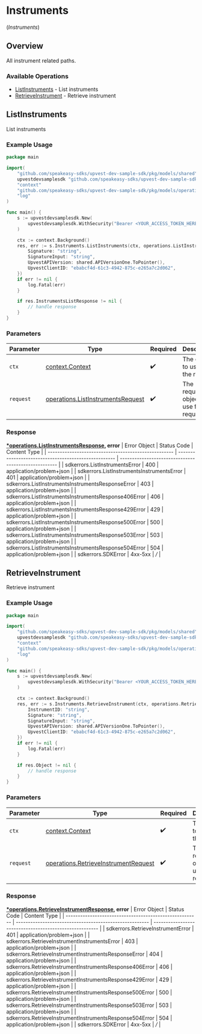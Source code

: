 # Instruments
(*Instruments*)

## Overview

All instrument related paths.

### Available Operations

* [ListInstruments](#listinstruments) - List instruments
* [RetrieveInstrument](#retrieveinstrument) - Retrieve instrument

## ListInstruments

List instruments

### Example Usage

```go
package main

import(
	"github.com/speakeasy-sdks/upvest-dev-sample-sdk/pkg/models/shared"
	upvestdevsamplesdk "github.com/speakeasy-sdks/upvest-dev-sample-sdk"
	"context"
	"github.com/speakeasy-sdks/upvest-dev-sample-sdk/pkg/models/operations"
	"log"
)

func main() {
    s := upvestdevsamplesdk.New(
        upvestdevsamplesdk.WithSecurity("Bearer <YOUR_ACCESS_TOKEN_HERE>"),
    )

    ctx := context.Background()
    res, err := s.Instruments.ListInstruments(ctx, operations.ListInstrumentsRequest{
        Signature: "string",
        SignatureInput: "string",
        UpvestAPIVersion: shared.APIVersionOne.ToPointer(),
        UpvestClientID: "ebabcf4d-61c3-4942-875c-e265a7c2d062",
    })
    if err != nil {
        log.Fatal(err)
    }

    if res.InstrumentsListResponse != nil {
        // handle response
    }
}
```

### Parameters

| Parameter                                                                                  | Type                                                                                       | Required                                                                                   | Description                                                                                |
| ------------------------------------------------------------------------------------------ | ------------------------------------------------------------------------------------------ | ------------------------------------------------------------------------------------------ | ------------------------------------------------------------------------------------------ |
| `ctx`                                                                                      | [context.Context](https://pkg.go.dev/context#Context)                                      | :heavy_check_mark:                                                                         | The context to use for the request.                                                        |
| `request`                                                                                  | [operations.ListInstrumentsRequest](../../pkg/models/operations/listinstrumentsrequest.md) | :heavy_check_mark:                                                                         | The request object to use for the request.                                                 |


### Response

**[*operations.ListInstrumentsResponse](../../pkg/models/operations/listinstrumentsresponse.md), error**
| Error Object                                         | Status Code                                          | Content Type                                         |
| ---------------------------------------------------- | ---------------------------------------------------- | ---------------------------------------------------- |
| sdkerrors.ListInstrumentsError                       | 400                                                  | application/problem+json                             |
| sdkerrors.ListInstrumentsInstrumentsError            | 401                                                  | application/problem+json                             |
| sdkerrors.ListInstrumentsInstrumentsResponseError    | 403                                                  | application/problem+json                             |
| sdkerrors.ListInstrumentsInstrumentsResponse406Error | 406                                                  | application/problem+json                             |
| sdkerrors.ListInstrumentsInstrumentsResponse429Error | 429                                                  | application/problem+json                             |
| sdkerrors.ListInstrumentsInstrumentsResponse500Error | 500                                                  | application/problem+json                             |
| sdkerrors.ListInstrumentsInstrumentsResponse503Error | 503                                                  | application/problem+json                             |
| sdkerrors.ListInstrumentsInstrumentsResponse504Error | 504                                                  | application/problem+json                             |
| sdkerrors.SDKError                                   | 4xx-5xx                                              | */*                                                  |

## RetrieveInstrument

Retrieve instrument

### Example Usage

```go
package main

import(
	"github.com/speakeasy-sdks/upvest-dev-sample-sdk/pkg/models/shared"
	upvestdevsamplesdk "github.com/speakeasy-sdks/upvest-dev-sample-sdk"
	"context"
	"github.com/speakeasy-sdks/upvest-dev-sample-sdk/pkg/models/operations"
	"log"
)

func main() {
    s := upvestdevsamplesdk.New(
        upvestdevsamplesdk.WithSecurity("Bearer <YOUR_ACCESS_TOKEN_HERE>"),
    )

    ctx := context.Background()
    res, err := s.Instruments.RetrieveInstrument(ctx, operations.RetrieveInstrumentRequest{
        InstrumentID: "string",
        Signature: "string",
        SignatureInput: "string",
        UpvestAPIVersion: shared.APIVersionOne.ToPointer(),
        UpvestClientID: "ebabcf4d-61c3-4942-875c-e265a7c2d062",
    })
    if err != nil {
        log.Fatal(err)
    }

    if res.Object != nil {
        // handle response
    }
}
```

### Parameters

| Parameter                                                                                        | Type                                                                                             | Required                                                                                         | Description                                                                                      |
| ------------------------------------------------------------------------------------------------ | ------------------------------------------------------------------------------------------------ | ------------------------------------------------------------------------------------------------ | ------------------------------------------------------------------------------------------------ |
| `ctx`                                                                                            | [context.Context](https://pkg.go.dev/context#Context)                                            | :heavy_check_mark:                                                                               | The context to use for the request.                                                              |
| `request`                                                                                        | [operations.RetrieveInstrumentRequest](../../pkg/models/operations/retrieveinstrumentrequest.md) | :heavy_check_mark:                                                                               | The request object to use for the request.                                                       |


### Response

**[*operations.RetrieveInstrumentResponse](../../pkg/models/operations/retrieveinstrumentresponse.md), error**
| Error Object                                            | Status Code                                             | Content Type                                            |
| ------------------------------------------------------- | ------------------------------------------------------- | ------------------------------------------------------- |
| sdkerrors.RetrieveInstrumentError                       | 401                                                     | application/problem+json                                |
| sdkerrors.RetrieveInstrumentInstrumentsError            | 403                                                     | application/problem+json                                |
| sdkerrors.RetrieveInstrumentInstrumentsResponseError    | 404                                                     | application/problem+json                                |
| sdkerrors.RetrieveInstrumentInstrumentsResponse406Error | 406                                                     | application/problem+json                                |
| sdkerrors.RetrieveInstrumentInstrumentsResponse429Error | 429                                                     | application/problem+json                                |
| sdkerrors.RetrieveInstrumentInstrumentsResponse500Error | 500                                                     | application/problem+json                                |
| sdkerrors.RetrieveInstrumentInstrumentsResponse503Error | 503                                                     | application/problem+json                                |
| sdkerrors.RetrieveInstrumentInstrumentsResponse504Error | 504                                                     | application/problem+json                                |
| sdkerrors.SDKError                                      | 4xx-5xx                                                 | */*                                                     |
